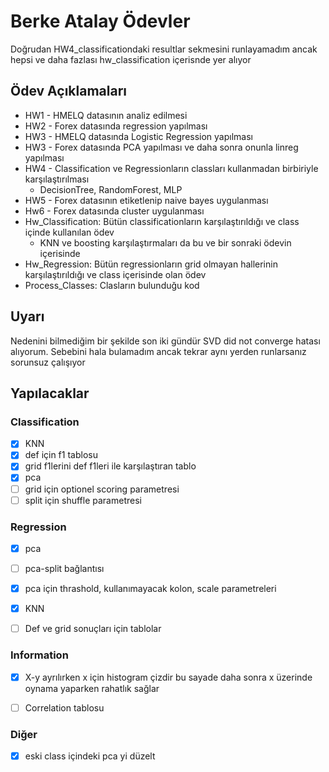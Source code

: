 # Berke Atalay Ödevler
Doğrudan HW4_classificationdaki resultlar sekmesini runlayamadım ancak hepsi ve daha fazlası hw_classification içerisnde yer alıyor

## Ödev Açıklamaları
- HW1 - HMELQ datasının analiz edilmesi
- HW2 - Forex datasında regression yapılması
- HW3 - HMELQ datasında Logistic Regression yapılması
- HW3 - Forex datasında PCA yapılması ve daha sonra onunla linreg yapılması
- HW4 - Classification ve Regressionların classları kullanmadan birbiriyle karşılaştırılması
  - DecisionTree, RandomForest, MLP
- HW5 - Forex datasının etiketlenip naive bayes uygulanması
- Hw6 - Forex datasında cluster uygulanması
- Hw_Classification: Bütün classificationların karşılaştırıldığı ve class içinde kullanılan ödev
    - KNN ve boosting karşılaştırmaları da bu ve bir sonraki ödevin içerisinde
- Hw_Regression: Bütün regressionların grid olmayan hallerinin karşılaştırıldığı ve class içerisinde olan ödev
- Process_Classes: Clasların bulunduğu kod
## Uyarı
Nedenini bilmediğim bir şekilde son iki gündür SVD did not converge hatası alıyorum. Sebebini hala bulamadım ancak tekrar aynı yerden runlarsanız sorunsuz çalışıyor
  
## Yapılacaklar

### Classification
- [x] KNN
- [x] def için f1 tablosu
- [x] grid f1lerini def f1leri ile karşılaştıran tablo
- [x] pca
- [ ] grid için optionel scoring parametresi
- [ ] split için shuffle parametresi

### Regression
- [x] pca
- [ ] pca-split bağlantısı
- [x] pca için thrashold, kullanımayacak kolon, scale parametreleri
- [x] KNN
- [ ] Def ve grid sonuçları için tablolar



### Information
- [x] X-y ayrılırken x için histogram çizdir bu sayade daha sonra x üzerinde oynama yaparken rahatlık sağlar
- [ ] Correlation tablosu 


### Diğer
- [x] eski class içindeki pca yi düzelt

